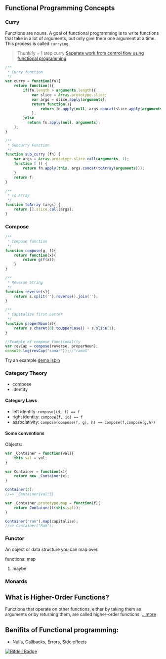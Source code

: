 ## Functional Programming Concepts

### Curry

Functions are nouns. A goal of functional programming is to write functions that take in a lot of arguments, but only give them one argument at a time. This process is called `currying`.

> Thunkify = 1 step curry
[Separate work from control flow using functional programming](http://bahmutov.calepin.co/separate-work-from-control-flow-using-functional-programming.html)

```js
/**
 * Curry function
 */
var curry = function(fn){
	return function(){
		if(fn.length > arguments.length){
			var slice = Array.prototype.slice;
			var args = slice.apply(arguments);
			return function(){
				return fn.apply(null, args.concat(slice.apply(arguments)));
			};
		}else
		  return fn.apply(null, arguments);
	};
}

/**
 * Subcurry Function
 */
function sub_curry (fn) {
	var args = Array.prototype.slice.call(arguments, 1);
	function f () {
		return fn.apply(this, args.concat(toArray(arguments)));
	}
	return f;
}

/**
 * To Array
 */
function toArray (args) {
	return [].slice.call(args);
}
```

### Compose

```js
/**
 * Compose function
 */
function compose(g, f){
	return function(x){
		return g(f(x));
	}
}

/**
 * Reverse String
 */
function reverse(s){
	return s.split('').reverse().join('');
}

/**
 * Capitalize first Letter
 */
function properNoun(s){
	return s.charAt(0).toUpperCase() + s.slice(1);
}

//Example of compose functionality
var revCap = compose(reverse, properNoun);
console.log(revCap("samar"));//"ramaS"

```

Try an example [demo jsbin](http://jsbin.com/watisu/1/edit?js,console)

### Category Theory

- compose  
- identity  

#### Category Laws

- left identity: `compose(id, f) == f`  
- right identity: `compose(f, id) == f`  
- associativity: `compose(compose(f, g), h) == compose(f,compose(g,h))`  


#### Some conventions

Objects:

```js
var _Container = function(val){
	this.val = val;
}

var Container = function(x){
	return new _Container(x);
}

Container(3);
//=> _Container{val:3}

var _Container.prototype.map = function(f){
	return Container(f(this.val));
}

Container("ram").map(capitalize);
//=> Container("Ram");

```


### Functor

An object or data structure you can map over.

functions: map

1. maybe  


### Monards


## What is Higher-Order Functions?

Functions that operate on other functions, either by taking them as arguments or by returning them, are called higher-order functions. [...more](http://eloquentjavascript.net/05_higher_order.html#h_xxCc98lOBK)


## Benifits of Functional programming:

- Nulls, Callbacks, Errors, Side effects



[![Bitdeli Badge](https://d2weczhvl823v0.cloudfront.net/samarpanda/functional-programming/trend.png)](https://bitdeli.com/free "Bitdeli Badge")

